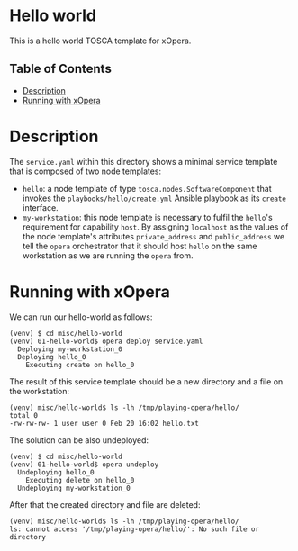 # Hello world
This is a hello world TOSCA template for xOpera. 

## Table of Contents
  - [Description](#description)
  - [Running with xOpera](#running-with-xopera)

# Description
The `service.yaml` within this directory shows a minimal service template that is composed of two node templates:

- `hello`: a node template of type `tosca.nodes.SoftwareComponent` that
  invokes the `playbooks/hello/create.yml` Ansible playbook as its
  `create` interface.
- `my-workstation`: this node template is necessary to fulfil the
  `hello`'s requirement for capability `host`. By assigning `localhost`
  as the values of the node template's attributes `private_address` and
  `public_address` we tell the `opera` orchestrator that it should
  host `hello` on the same workstation as we are running the `opera`
  from.

# Running with xOpera
We can run our hello-world as follows:

```console
(venv) $ cd misc/hello-world
(venv) 01-hello-world$ opera deploy service.yaml
  Deploying my-workstation_0
  Deploying hello_0
    Executing create on hello_0
```

The result of this service template should be a new directory and a file on
the workstation:

```console
(venv) misc/hello-world$ ls -lh /tmp/playing-opera/hello/
total 0
-rw-rw-rw- 1 user user 0 Feb 20 16:02 hello.txt
```

The solution can be also undeployed:

```console
(venv) $ cd misc/hello-world
(venv) 01-hello-world$ opera undeploy
  Undeploying hello_0
    Executing delete on hello_0
  Undeploying my-workstation_0
```

After that the created directory and file are deleted:

```console
(venv) misc/hello-world$ ls -lh /tmp/playing-opera/hello/
ls: cannot access '/tmp/playing-opera/hello/': No such file or directory
```
